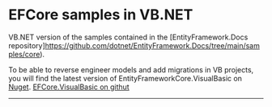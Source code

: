 # EFCore samples in VB.NET

VB.NET version of the samples contained in the [EntityFramework.Docs repository]https://github.com/dotnet/EntityFramework.Docs/tree/main/samples/core).

To be able to reverse engineer models and add migrations in VB projects, you will find the latest version of EntityFrameworkCore.VisualBasic on [Nuget](https://www.nuget.org/packages/EntityFrameworkCore.VisualBasic).
[EFCore.VisualBasic on githut](https://github.com/efcore/EFCore.VisualBasic)

---

 